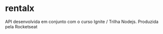 # rentalx
API desenvolvida em conjunto com o curso Ignite / Trilha Nodejs. Produzida pela Rocketseat
